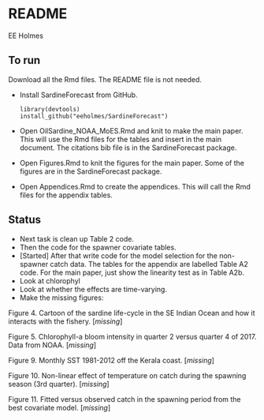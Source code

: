 README
================
EE Holmes

To run
------

Download all the Rmd files. The README file is not needed.

-   Install SardineForecast from GitHub.

        library(devtools)
        install_github("eeholmes/SardineForecast")

-   Open OilSardine\_NOAA\_MoES.Rmd and knit to make the main paper. This will use the Rmd files for the tables and insert in the main document. The citations bib file is in the SardineForecast package.
-   Open Figures.Rmd to knit the figures for the main paper. Some of the figures are in the SardineForecast package.
-   Open Appendices.Rmd to create the appendices. This will call the Rmd files for the appendix tables.

Status
------

-   Next task is clean up Table 2 code.  
-   Then the code for the spawner covariate tables.
-   [Started] After that write code for the model selection for the non-spawner catch data.  The tables for the appendix are labelled Table A2 code.  For the main paper, just show the linearity test as in Table A2b.
-   Look at chlorophyl
-   Look at whether the effects are time-varying.
-   Make the missing figures:

Figure 4. Cartoon of the sardine life-cycle in the SE Indian Ocean and how it interacts with the fishery. \[*missing*\]

Figure 5. Chlorophyll-a bloom intensity in quarter 2 versus quarter 4 of 2017. Data from NOAA. \[*missing*\]

Figure 9. Monthly SST 1981-2012 off the Kerala coast. \[*missing*\]

Figure 10. Non-linear effect of temperature on catch during the spawning season (3rd quarter). \[*missing*\]

Figure 11. Fitted versus observed catch in the spawning period from the best covariate model. \[*missing*\]
